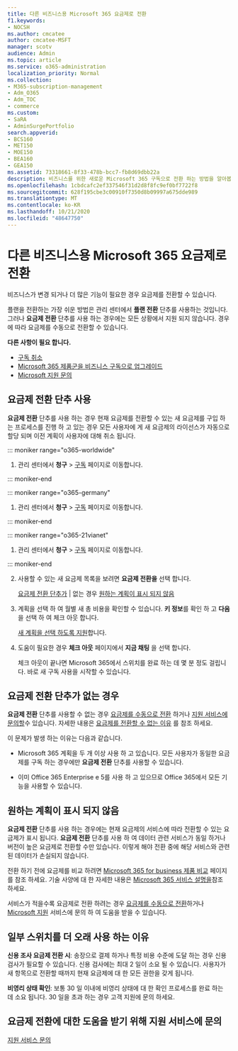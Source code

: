 ```yaml
---
title: 다른 비즈니스용 Microsoft 365 요금제로 전환
f1.keywords:
- NOCSH
ms.author: cmcatee
author: cmcatee-MSFT
manager: scotv
audience: Admin
ms.topic: article
ms.service: o365-administration
localization_priority: Normal
ms.collection:
- M365-subscription-management
- Adm_O365
- Adm_TOC
- commerce
ms.custom:
- SaRA
- AdminSurgePortfolio
search.appverid:
- BCS160
- MET150
- MOE150
- BEA160
- GEA150
ms.assetid: 73318661-8f33-478b-bcc7-fb8d69dbb22a
description: 비즈니스를 위한 새로운 Microsoft 365 구독으로 전환 하는 방법을 알아봅니다.
ms.openlocfilehash: 1cbdcafc2ef337546f31d2d8f8fc9ef0bf7722f8
ms.sourcegitcommit: 628f195cbe3c00910f7350d8b09997a675dde989
ms.translationtype: MT
ms.contentlocale: ko-KR
ms.lasthandoff: 10/21/2020
ms.locfileid: "48647750"
---
```

# <a name="switch-to-a-different-microsoft-365-for-business-plan"></a>다른 비즈니스용 Microsoft 365 요금제로 전환

비즈니스가 변경 되거나 더 많은 기능이 필요한 경우 요금제를 전환할 수 있습니다.  

플랜을 전환하는 가장 쉬운 방법은 관리 센터에서 **플랜 전환** 단추를 사용하는 것입니다. 그러나 **요금제 전환** 단추를 사용 하는 경우에는 모든 상황에서 지원 되지 않습니다. 경우에 따라 요금제를 수동으로 전환할 수 있습니다.


**다른 사항이 필요 합니다.**
- [구독 취소](cancel-your-subscription.md)
- [Microsoft 365 제품군을 비즈니스 구독으로 업그레이드](https://support.microsoft.com/office/9322ffb8-a35d-4407-8ebe-ed6ea0859b9f.aspx)
- [Microsoft 지원 문의](../../admin/contact-support-for-business-products.md)

## <a name="use-the-switch-plans-button"></a>요금제 전환 단추 사용

**요금제 전환** 단추를 사용 하는 경우 현재 요금제를 전환할 수 있는 새 요금제를 구입 하는 프로세스를 진행 하 고 있는 경우 모든 사용자에 게 새 요금제의 라이선스가 자동으로 할당 되며 이전 계획이 사용자에 대해 취소 됩니다.

::: moniker range="o365-worldwide"

1. 관리 센터에서 **청구** \> <a href="https://go.microsoft.com/fwlink/p/?linkid=842054" target="_blank">구독</a> 페이지로 이동합니다.

::: moniker-end

::: moniker range="o365-germany"

1. 관리 센터에서 **청구** > <a href="https://go.microsoft.com/fwlink/p/?linkid=847745" target="_blank">구독</a> 페이지로 이동합니다.

::: moniker-end

::: moniker range="o365-21vianet"

1. 관리 센터에서 **청구** > <a href="https://go.microsoft.com/fwlink/p/?linkid=850626" target="_blank">구독</a> 페이지로 이동합니다.

::: moniker-end

2. 사용할 수 있는 새 요금제 목록을 보려면 **요금제 전환을** 선택 합니다.

    [요금제 전환 단추가](#the-switch-plans-button-isnt-there)  |  없는 경우 [원하는 계획이 표시 되지 않음](#i-dont-see-the-plan-i-want)

3. 계획을 선택 하 여 월별 새 총 비용을 확인할 수 있습니다. **키 정보**를 확인 하 고 **다음** 을 선택 하 여 체크 아웃 합니다.

    [새 계획을 선택 하도록 지원](https://go.microsoft.com/fwlink/p/?linkid=842056)합니다.

4. 도움이 필요한 경우 **체크 아웃** 페이지에서 **지금 채팅** 을 선택 합니다.

    체크 아웃이 끝나면 Microsoft 365에서 스위치를 완료 하는 데 몇 분 정도 걸립니다. 바로 새 구독 사용을 시작할 수 있습니다.

## <a name="the-switch-plans-button-isnt-there"></a>요금제 전환 단추가 없는 경우

**요금제 전환** 단추를 사용할 수 없는 경우 [요금제를 수동으로 전환](switch-plans-manually.md) 하거나 [지원 서비스에 문의할](../../admin/contact-support-for-business-products.md)수 있습니다. 자세한 내용은 [요금제를 전환할 수 없는 이유](why-can-t-i-switch-plans.md) 를 참조 하세요.
  
이 문제가 발생 하는 이유는 다음과 같습니다.
  
- Microsoft 365 계획을 두 개 이상 사용 하 고 있습니다. 모든 사용자가 동일한 요금제를 구독 하는 경우에만 **요금제 전환** 단추를 사용할 수 있습니다.

- 이미 Office 365 Enterprise e 5를 사용 하 고 있으므로 Office 365에서 모든 기능을 사용할 수 있습니다.

## <a name="i-dont-see-the-plan-i-want"></a>원하는 계획이 표시 되지 않음

**요금제 전환** 단추를 사용 하는 경우에는 현재 요금제의 서비스에 따라 전환할 수 있는 요금제가 표시 됩니다. **요금제 전환** 단추를 사용 하 여 데이터 관련 서비스가 동일 하거나 버전이 높은 요금제로 전환할 수만 있습니다. 이렇게 해야 전환 중에 해당 서비스와 관련된 데이터가 손실되지 않습니다.
  
전환 하기 전에 요금제를 비교 하려면 [Microsoft 365 for business 제품 비교](https://go.microsoft.com/fwlink/p/?linkid=842056) 페이지를 참조 하세요. 기술 사양에 대 한 자세한 내용은 [Microsoft 365 서비스 설명을](https://go.microsoft.com/fwlink/p/?linkid=842275)참조 하세요.
  
서비스가 적을수록 요금제로 전환 하려는 경우 [요금제를 수동으로 전환](switch-plans-manually.md)하거나 [Microsoft 지원](../../admin/contact-support-for-business-products.md) 서비스에 문의 하 여 도움을 받을 수 있습니다.
  
## <a name="why-some-switches-take-longer"></a>일부 스위치를 더 오래 사용 하는 이유

 **신용 조사 요금제 전환 시**: 송장으로 결제 하거나 특정 비용 수준에 도달 하는 경우 신용 검사가 필요할 수 있습니다. 신용 검사에는 최대 2 일이 소요 될 수 있습니다. 사용자가 새 항목으로 전환할 때까지 현재 요금제에 대 한 모든 권한을 갖게 됩니다.
  
 **비영리 상태 확인**: 보통 30 일 이내에 비영리 상태에 대 한 확인 프로세스를 완료 하는 데 소요 됩니다. 30 일을 초과 하는 경우 고객 지원에 문의 하세요.
  
## <a name="call-support-to-help-you-switch-plans"></a>요금제 전환에 대한 도움을 받기 위해 지원 서비스에 문의

[지원 서비스 문의](../../admin/contact-support-for-business-products.md)